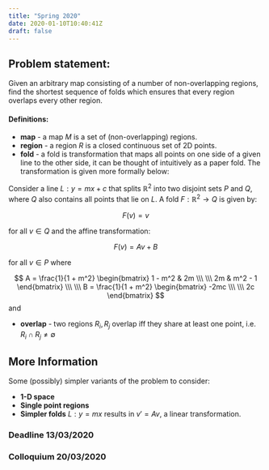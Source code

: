 ```yaml
---
title: "Spring 2020"
date: 2020-01-10T10:40:41Z
draft: false
---
```


## Problem statement:
Given an arbitrary map consisting of a number of non-overlapping regions, find the shortest sequence of folds which ensures that every region overlaps every other region.

#### Definitions:

* **map** - a map $M$ is a set of (non-overlapping) regions.
* **region** - a region $R$ is a closed continuous set of 2D points.
* **fold** - a fold is transformation that maps all points on one side of a given line to the other side, it can be thought of intuitively as a paper fold. The transformation is given more formally below:

Consider a line $L: y = mx + c$ that splits $\mathbb{R}^2$ into two disjoint sets $P$ and $Q$, where $Q$ also contains all points that lie on $L$. A fold $F : \mathbb{R}^2 \rightarrow Q$ is given by:

$$F(v) = v$$

for all $v \in Q$ and the affine transformation:

$$F(v) = A v + B$$

for all $v \in P$ where 

$$
A = \frac{1}{1 + m^2} \begin{bmatrix} 
    1 - m^2 & 2m \\\ \\\
    2m & m^2 - 1
\end{bmatrix} \\\ \\\ 
B = \frac{1}{1 + m^2}  \begin{bmatrix} -2mc \\\ \\\ 2c  \end{bmatrix}
$$
and 

<!-- http://www.sdmath.com/math/geometry/reflection_across_line.html#any). -->

* **overlap** - two regions $R_i, R_j$ overlap iff they share at least one point, i.e. $R_i \cap R_j \neq \emptyset$

<!-- 
The problem can be more formally described as:

Find a composition of folds $F(x) = (F_1 \circ F_2 \circ \cdots \circ F_n)(x)$ s.t. $F(x_i) = F(x_j)$    $x_i \in R_i, x_j \in R_j$     $\forall i,j$ 
 
I dont think this will help things...
 -->

## More Information

Some (possibly) simpler variants of the problem to consider:

* **1-D space**
* **Single point regions**
* **Simpler folds** $L : y = mx$ results in $v' = Av$, a linear transformation.

### Deadline 13/03/2020
### Colloquium 20/03/2020

